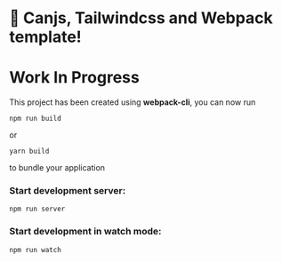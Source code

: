 # 🚀 Canjs, Tailwindcss and Webpack template!

# Work In Progress

This project has been created using **webpack-cli**, you can now run

```
npm run build
```

or

```
yarn build
```

to bundle your application

### Start development server:
```
npm run server
```


### Start development in watch mode:
```
npm run watch
```

